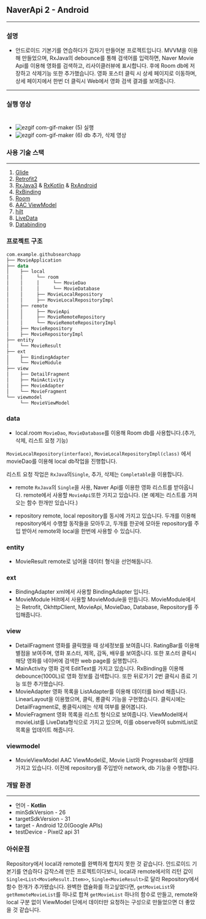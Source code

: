 ## NaverApi 2 - Android
---
### **설명**
* 안드로이드 기본기를 연습하다가 갑자기 만들어본 프로젝트입니다.
  MVVM을 이용해 만들었으며, RxJava의 debounce를 통해 검색어를 입력하면, Naver Movie Api를 이용해 영화를 검색하고, 리사이클러뷰에 표시합니다.
  후에 Room db에 저장하고 삭제기능 또한 추가했습니다.
  영화 포스터 클릭 시 상세 페이지로 이동하며, 상세 페이지에서 한번 더 클릭시 Web에서 영화 검색 결과를 보여줍니다.
  
---
### **실행 영상**  
#
  - ![ezgif com-gif-maker (5)](https://user-images.githubusercontent.com/67602108/152693251-0e2fccce-6e99-4dd2-9b4b-cb792db3638e.gif)
    실행 
  - ![ezgif com-gif-maker (6)](https://user-images.githubusercontent.com/67602108/152693258-814ce50e-04d4-42b7-951f-dd5155a1053f.gif)
    db 추가, 삭제 영상

### **사용 기술 스택**
--- 
1. [Glide](https://github.com/bumptech/glide)
2. [Retrofit2](https://github.com/square/retrofit)
3. [RxJava3](https://github.com/ReactiveX/RxJava) & [RxKotlin](https://github.com/ReactiveX/RxKotlin) & [RxAndroid](https://github.com/ReactiveX/RxAndroid)
4. [RxBinding](https://github.com/JakeWharton/RxBinding)
5. [Room](https://developer.android.com/training/data-storage/room?hl=ko)
6. [AAC ViewModel](https://developer.android.com/topic/libraries/architecture/viewmodel)
7. [hilt](https://developer.android.com/training/dependency-injection/hilt-android?hl=ko)
8. [LiveData](https://developer.android.google.cn/topic/libraries/architecture/livedata?hl=ko)
9. [Databinding](https://developer.android.google.cn/topic/libraries/data-binding?hl=en)
### 프로젝트 구조
```kotlin
com.example.githubsearchapp
├── MovieApplication
├── data
│    ├── local
│    │     └── room
│    │     │     └── MovieDao
│    │     │     └── MovieDatabase
│    │     ├── MovieLocalRepository
│    │     ├── MovieLocalRepositoryImpl
│    ├── remote
│    │     ├── MovieApi
│    │     ├── MovieRemoteRepository
│    │     └── MovieRemoteRepositoryImpl
│    ├── MovieRepository
│    ├── MovieRepositoryImpl
├── entity
│    └── MovieResult
├── ext
│    ├── BindingAdapter
│    └── MovieModule
├── view
│    ├── DetailFragment
│    ├── MainActivity
│    ├── MovieAdapter
│    └── MovieFragment
└── viewmodel
     └── MovieViewModel
```
### data
- local.room
```MovieDao```, ```MovieDatabase```를 이용해 Room db를 사용합니다.(추가, 삭제, 리스트 요청 기능)

 ```MovieLocalRepository(interface)```, ```MovieLocalRepositoryImpl(class)``` 에서 movieDao를 이용해 local db작업을 진행합니다. 
 
 리스트 요청 작업은 ```RxJava```의```Single```, 추가, 삭제는 ```Completable```을 이용합니다.
 
 - remote
 ```RxJava```의 ```Single```을 사용, Naver Api를 이용한 영화 리스트를 받아옵니다.
 remote에서 사용할 ```MovieApi```또한 가지고 있습니다. (본 예제는 리스트를 가져오는 함수 한개만 있습니다.) 
 
 - repository 
   remote, local repository를 동시에 가지고 있습니다. 두개를 이용해 repository에서 수행할 동작들을 모아두고, 
   두개를 한곳에 모아둔 repository를 주입 받아서 remote와 local을 한번에 사용할 수 있습니다.
 
 ### entity
 - MovieResult
  remote로 넘어올 데이터 형식을 선언해둡니다.
  
 ### ext
 - BindingAdapter
  xml에서 사용할 BindingAdapter 입니다.
 - MovieModule 
  Hilt에서 사용할 MovieModule을 만듭니다. MovieModule에서는 Retrofit, OkhttpClient, MovieApi, MovieDao, Database, Repository를 주입해줍니다.
  
### view
- DetailFragment
 영화를 클릭했을 때 상세정보를 보여줍니다. RatingBar를 이용해 별점을 보여주며, 영화 포스터, 제목, 감독, 배우를 보여줍니다. 또한 포스터 클릭시 해당 영화를 네이버에 검색한 web page를 실행합니다.
- MainActivity
영화 검색 EditText를 가지고 있습니다. RxBinding을 이용해 debounce(1000L)로 영화 정보를 검색합니다. 
또한 뒤로가기 2번 클릭시 종료 기능 또한 추가했습니다.
- MovieAdapter
영화 목록을 ListAdapter를 이용해 데이터를 bind 해줍니다.
LinearLayout을 이용했으며, 클릭, 롱클릭 기능을 구현했습니다.
클릭시에는 DetailFragment로, 롱클릭시에는 삭제 여부를 물어봅니다.
- MovieFragment
영화 목록을 리스트 형식으로 보여줍니다. ViewModel에서 movieList를 LiveData형식으로 가지고 있으며, 이를 observe하여 submitList로 목록을 업데이트 해줍니다.

### viewmodel
- MovieViewModel
AAC ViewModel로, Movie List와 Progressbar의 상태를 가지고 있습니다.
이전에 repository를 주입받아 network, db 기능을 수행합니다. 

### **개발 환경**
---
- 언어 - **Kotlin**
- minSdkVersion - 26
- targetSdkVersion - 31
- target - Android 12.0(Google APIs) 
- testDevice - Pixel2 api 31

### 아쉬운점
Repository에서 local과 remote를 완벽하게 합치지 못한 것 같습니다. 안드로이드 기본기를 연습하다 갑작스레 만든 프로젝트이다보니,
local과 remote에서의 리턴 값이 ```Single<List<MovieResult.Item>>```, ```Single<MovieResult>```로 달라 Repository에서 함수 한개가 추가됐습니다.
완벽한 캡슐화를 하고싶었다면, ```getMovieList```와 ```getRemoteMovieList```를 하나로 합쳐 ```getMovieList``` 하나의 함수로 만들고,
remote와 local 구분 없이 ViewModel 단에서 데이터만 요청하는 구성으로 만들었으면 더 좋았을 것 같습니다.

